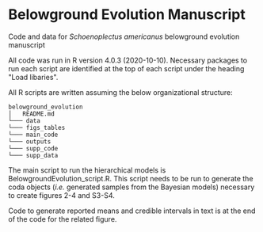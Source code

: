 # Belowground Evolution Manuscript
Code and data for *Schoenoplectus americanus* belowground evolution manuscript

All code was run in R version 4.0.3 (2020-10-10). Necessary packages to run each script are identified at the top of each script under the heading "Load libaries". 

All R scripts are written assuming the below organizational structure:
```
belowground_evolution
│   README.md
└─── data
└─── figs_tables
└─── main_code
└─── outputs
└─── supp_code
└─── supp_data
```
The main script to run the hierarchical models is BelowgroundEvolution_script.R. This script needs to be run to generate the coda objects (*i.e.* generated samples from the Bayesian models) necessary to create figures 2-4 and S3-S4.  

Code to generate reported means and credible intervals in text is at the end of the code for the related figure. 

